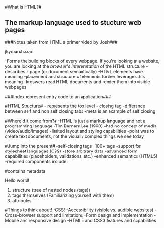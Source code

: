 #What is HTML?#
## The markup language used to stucture web pages ##
###Notes taken from HTML a primer video by Josh###

jkymarsh.com

-Forms the building blocks of every webpage. If you're looking at a website, you are looking at the *browser's interpretation* of the HTML structure
-describes a page (or document semantically)
-HTML elements have meaning
-placement and structure of elements further leverages this meaning
-broswers read HTML documents and render them into visible webpages

###Index represent entry code to an application###

#HTML Structure#
-<html> represents the top level
-</html> closing tag
-difference between self and non self closing tabs
  -meta is an example of self closing

#Where'd it come from?#
-HTML is just a markup language and not a programming language
-Tim Berners Lee (1990)
-had no concept of media (video/audio/images)
-limited layout and styling capabilities
-point was to create text documents, not the visually complex things we see today

#Jump into the present#
-self-closing tags
-100+ tags
-support for stylesheet languages (CSS)
-store arbitrary data
-advanced form capabilities (placeholders, validations, etc.)
-enhanced semantics (HTML5)
-required components include:

<!DOCTYPE HTML>
<html>
  <head> #contains metadata
    <title> This is a title </title>
  </head>
  <body>
    <p>Hello world!</p>
  </body>
</html>

1. structure (tree of nested nodes (tags))
2. tags themselves (Familiarizing yourself with them)
3. attributes

#Things to think about!
-CSS!
-Accessibility (visible vs. audible websites)
-Cross-browser support and limitations
-Form design and implementation
-Mobile and responsive design
-HTML5 and CSS3 features and capabilities